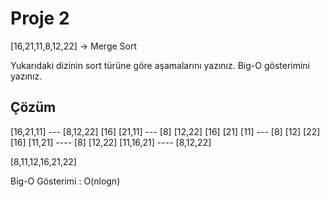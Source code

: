 # Proje 2

[16,21,11,8,12,22] -> Merge Sort

Yukarıdaki dizinin sort türüne göre aşamalarını yazınız.
Big-O gösterimini yazınız.

## Çözüm

[16,21,11] --- [8,12,22]
[16] [21,11] --- [8] [12,22]
[16] [21] [11] --- [8] [12] [22]
[16] [11,21] ----  [8] [12,22]
[11,16,21] ---- [8,12,22]

[8,11,12,16,21,22]

Big-O Gösterimi : O(nlogn)
